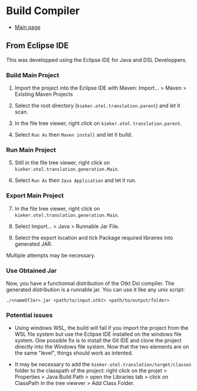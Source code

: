# Build Compiler

- [Main page](../README.md)

## From Eclipse IDE

This was developped using the Eclipse IDE for Java and DSL Developpers.

### Build Main Project

1. Import the project into the Eclipse IDE with Maven: Import... > Maven > Existing Maven Projects

2. Select the root directory (`kieker.otel.translation.parent`) and let it scan.

3. In the file tree viewer, right click on `kieker.otel.translation.parent`.

4. Select `Run As` then `Maven install` and let it build.

### Run Main Project

5. Still in the file tree viewer, right click on `kieker.otel.translation.generation.Main`.

6. Select `Run As` then `Java Application` and let it run.

### Export Main Project

7. In the file tree viewer, right click on `kieker.otel.translation.generation.Main`.

8. Select Import... > Java > Runnable Jar File.

9. Select the export location and tick Package required libraires into generated JAR.

Multiple attempts may be necessary.

### Use Obtained Jar

Now, you have a functionnal distribution of the Otkt Dsl compiler.
The generated distribution is a runnable jar. You can use it like any unix script:

```
./<nameOfJar>.jar <path/to/input.otkt> <path/to/output/folder>
```

### Potential issues

 - Using windows WSL, the build will fail if you import the project from the WSL file system but use the Eclipse IDE installed on the windows file system. One possible fix is to install the Git IDE and clone the project directly into the Windows file system. Now that the two elements are on the same "level", things should work as intented.

 - It may be necessary to add the `kieker.otel.translation/target/classes` folder to the classpath of the project: right click on the projet > Properties > Java Build Path > open the Libraries tab > click on ClassPath in the tree viewver > Add Class Folder.